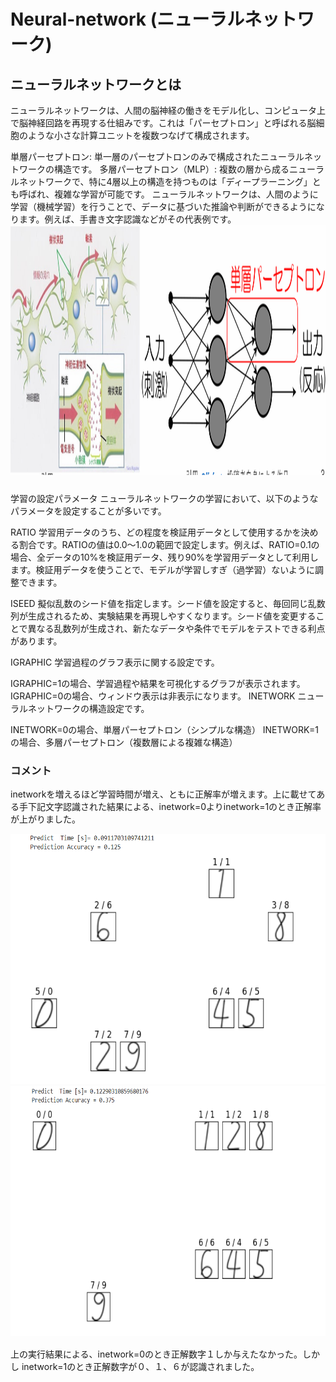 # Neural-network (ニューラルネットワーク)
## ニューラルネットワークとは
ニューラルネットワークは、人間の脳神経の働きをモデル化し、コンピュータ上で脳神経回路を再現する仕組みです。これは「パーセプトロン」と呼ばれる脳細胞のような小さな計算ユニットを複数つなげて構成されます。

単層パーセプトロン: 単一層のパーセプトロンのみで構成されたニューラルネットワークの構造です。
多層パーセプトロン（MLP）: 複数の層から成るニューラルネットワークで、特に4層以上の構造を持つものは「ディープラーニング」とも呼ばれ、複雑な学習が可能です。
ニューラルネットワークは、人間のように学習（機械学習）を行うことで、データに基づいた推論や判断ができるようになります。例えば、手書き文字認識などがその代表例です。
<img src="p1.png" height="400px" width ="550px">　
###
学習の設定パラメータ
ニューラルネットワークの学習において、以下のようなパラメータを設定することが多いです。

RATIO
学習用データのうち、どの程度を検証用データとして使用するかを決める割合です。RATIOの値は0.0〜1.0の範囲で設定します。例えば、RATIO=0.1の場合、全データの10%を検証用データ、残り90%を学習用データとして利用します。検証用データを使うことで、モデルが学習しすぎ（過学習）ないように調整できます。

ISEED
擬似乱数のシード値を指定します。シード値を設定すると、毎回同じ乱数列が生成されるため、実験結果を再現しやすくなります。シード値を変更することで異なる乱数列が生成され、新たなデータや条件でモデルをテストできる利点があります。

IGRAPHIC
学習過程のグラフ表示に関する設定です。

IGRAPHIC=1の場合、学習過程や結果を可視化するグラフが表示されます。
IGRAPHIC=0の場合、ウィンドウ表示は非表示になります。
INETWORK
ニューラルネットワークの構造設定です。

INETWORK=0の場合、単層パーセプトロン（シンプルな構造）
INETWORK=1の場合、多層パーセプトロン（複数層による複雑な構造）

### コメント
inetworkを増えるほど学習時間が増え、ともに正解率が増えます。上に載せてある手下記文字認識された結果による、inetwork=0よりinetwork=1のとき正解率が上がりました。

<img src="inetwork0.png" height="400px" width ="550px">　
<img src="inetwork1.png" height="400px" width ="550px">　

上の実行結果による、inetwork=0のとき正解数字１しか与えたなかった。しかし inetwork=1のとき正解数字が０、１、６が認識されました。
